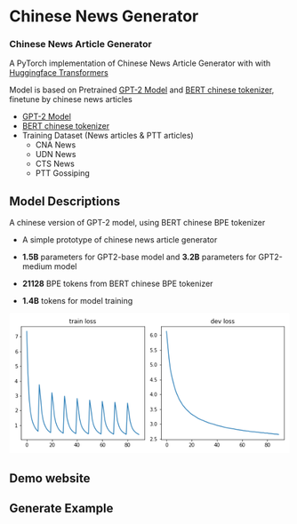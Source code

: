 # Chinese News Generator


<h3 id=2>Chinese News Article Generator</h3>

A PyTorch implementation of Chinese News Article Generator with with [Huggingface Transformers](https://github.com/huggingface/transformers)

Model is based on Pretrained [GPT-2 Model](https://github.com/openai/gpt-2) and [BERT chinese tokenizer](https://github.com/google-research/bert), finetune by chinese news articles

- [GPT-2 Model](https://github.com/openai/gpt-2)
- [BERT chinese tokenizer](https://github.com/google-research/bert)
- Training Dataset (News articles & PTT articles)
    - CNA News
    - UDN News
    - CTS News
    - PTT Gossiping

## Model Descriptions

 A chinese version of GPT-2 model, using BERT chinese BPE tokenizer

 - A simple prototype of chinese news article generator

 - **1.5B** parameters for GPT2-base model and **3.2B** parameters for GPT2-medium model

 - **21128** BPE tokens from BERT chinese BPE tokenizer

 - **1.4B** tokens for model training

 <center>

![loss curve](loss.png)

 </center>




## Demo website

## Generate Example


